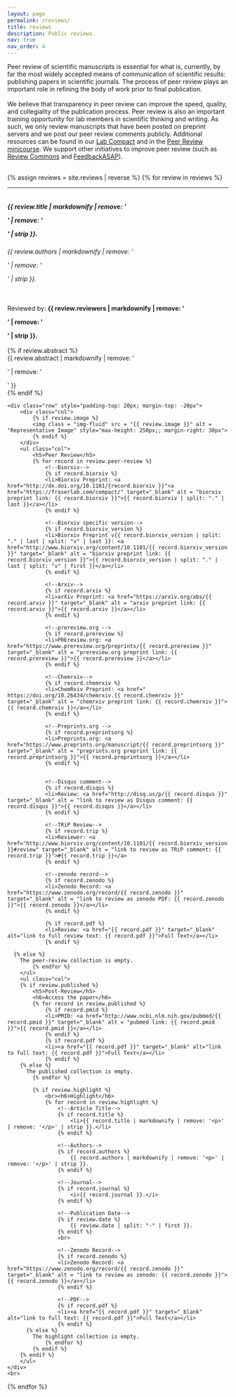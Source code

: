 ```yaml
---
layout: page
permalink: /reviews/
title: reviews
description: Public reviews.
nav: true
nav_order: 4
---
```


<!-- pages/reviews.md -->
<div class="container-fluid">
<h7>
Peer review of scientific manuscripts is essential for what is, currently, by far the most widely
accepted means of communication of scientific results: publishing papers in scientific journals. The
process of peer review plays an important role in refining the body of work prior to final publication.
<br><br>
We believe that transparency in peer review can improve the speed, quality, and collegiality of the publication
process.  Peer review is also an important training opportunity for lab members in scientific thinking and writing. As such, we only review manuscripts that have been posted on preprint servers and we post our peer review
comments publicly. Additional resources can be found in our
<a href="https://fraserlab.com/compact/" target="_blank" alt = "Lab Compact (opens in new tab)">Lab Compact</a>
and in the <a href="https://fraserlab.com/peer_review/" target="_blank" alt = "Peer Review minicourse (opens in new tab)">Peer Review minicourse</a>. We support other initiatives to improve peer review (such as <a href="https://www.reviewcommons.org/" target="blank" alt = "Review Commons (opens in new tab)">Review Commons</a> and <a href="https://asapbio.org/feedbackasap" target="blank" alt = "FeedbackASAP (opens in new tab)">FeedbackASAP</a>).
<br><br>
</h7>

{% assign reviews = site.reviews | reverse %}
{% for review in reviews %}
	<hr>
	<div class="row" style="padding-top: 60px; margin-top: -60px;" id="{{ review.date }}">
	<div><h5>{{ review.title | markdownify | remove: '<p>' | remove: '</p>' | strip }}.<br></h5>
	<h6>{{ review.authors | markdownify | remove: '<p>' | remove: '</p>' | strip }}.</h6><br>
	Reviewed by: <strong>{{ review.reviewers | markdownify | remove: '<p>' | remove: '</p>' | strip }}.</strong><br><br>
	</div>
	{% if review.abstract %}
	<div>{{ review.abstract | markdownify | remove: '<p>' | remove: '</p>' }}</div>
	{% endif %}
	<br>
	</div>

	<div class="row" style="padding-top: 20px; margin-top: -20px">
		<div class="col">
			{% if review.image %}
			<img class = "img-fluid" src = "{{ review.image }}" alt = "Representative Image" style="max-height: 250px;; margin-right: 30px">
			{% endif %}
		</div>
		<ul class="col">
			<h5>Peer Review</h5>
			{% for record in review.peer-review %}
				<!--Biorxiv-->
				{% if record.biorxiv %}
				<li>Biorxiv Preprint: <a href="http://dx.doi.org/10.1101/{record.biorxiv }}"<a href="https://fraserlab.com/compact/" target="_blank" alt = "biorxiv preprint link: {{ record.biorxiv }}">{{ record.biorxiv | split: "." | last }}</a></li>
				{% endif %}

				<!--Biorxiv specific version-->
				{% if record.biorxiv_version %}
				<li>Biorxiv Preprint v{{ record.biorxiv_version | split: "." | last | split: "v" | last }}: <a href="http://www.biorxiv.org/content/10.1101/{{ record.biorxiv_version }}" target="_blank" alt = "biorxiv preprint link: {{ record.biorxiv_version }}">{{ record.biorxiv_version | split: "." | last | split: "v" | first }}</a></li>
				{% endif %}

				<!--Arxiv-->
				{% if record.arxiv %}
				<li>arXiv Preprint: <a href="https://arxiv.org/abs/{{ record.arxiv }}" target="_blank" alt = "arxiv preprint link: {{ record.arxiv }}">{{ record.arxiv }}</a></li>
				{% endif %}

				<!--prereview.org -->
				{% if record.prereview %}
				<li>PREreview.org: <a href="https://www.prereview.org/preprints/{{ record.prereview }}" target="_blank" alt = "prereview.org preprint link: {{ record.prereview }}">{{ record.prereview }}</a></li>
				{% endif %}

				<!--Chemrxiv-->
				{% if record.chemrxiv %}
				<li>ChemRxiv Preprint: <a href=" https://doi.org/10.26434/chemrxiv.{{ record.chemrxiv }}" target="_blank" alt = "chemrxiv preprint link: {{ record.chemrxiv }}">{{ record.chemrxiv }}</a></li>
				{% endif %}

				<!--Preprints.org -->
				{% if record.preprintsorg %}
				<li>Preprints.org: <a href="https://www.preprints.org/manuscript/{{ record.preprintsorg }}" target="_blank" alt = "preprints.org preprint link: {{ record.preprintsorg }}">{{ record.preprintsorg }}</a></li>
				{% endif %}


				<!--Disqus comment-->
				{% if record.disqus %}
				<li>Review: <a href="http://disq.us/p/{{ record.disqus }}" target="_blank" alt = "link to review as Disqus comment: {{ record.disqus }}">{{ record.disqus }}</a></li>
				{% endif %}

				<!--TRiP Review-->
				{% if record.trip %}
				<li>Reviewer: <a href="http://www.biorxiv.org/content/10.1101/{{ record.biorxiv_version }}#review" target="_blank" alt = "link to review as TRiP comment: {{ record.trip }}">#{{ record.trip }}</a>
				{% endif %}

				<!--zenodo record-->
				{% if record.zenodo %}
				<li>Zenodo Record: <a href="https://www.zenodo.org/record/{{ record.zenodo }}" target="_blank" alt = "link to review as zenodo PDF: {{ record.zenodo }}">{{ record.zenodo }}</a></li>
				{% endif %}

				{% if record.pdf %}
				<li>Review: <a href="{{ record.pdf }}" target="_blank" alt="link to full review text: {{ record.pdf }}">Full Text</a></li>
				{% endif %}

      {% else %}
        The peer-review collection is empty.
			{% endfor %}
		</ul>
		<ul class="col">
		{% if review.published %}
			<h5>Post-Review</h5>
			<h6>Access the paper</h6>
			{% for record in review.published %}
				{% if record.pmid %}
				<li>PMID: <a href="http://www.ncbi.nlm.nih.gov/pubmed/{{ record.pmid }}" target="_blank" alt = "pubmed link: {{ record.pmid }}">{{ record.pmid }}</a></li>
				{% endif %}
				{% if record.pdf %}
				<li><a href="{{ record.pdf }}" target="_blank" alt="link to full text: {{ record.pdf }}">Full Text</a></li>
				{% endif %}
        {% else %}
          The published collection is empty.
			{% endfor %}

			{% if review.highlight %}
				<br><h6>Highlight</h6>
				{% for record in review.highlight %}
					<!--Article Title-->
					{% if record.title %}
						<li>{{ record.title | markdownify | remove: '<p>' | remove: '</p>' | strip }}.</li>
					{% endif %}

					<!--Authors-->
					{% if record.authors %}
						{{ record.authors | markdownify | remove: '<p>' | remove: '</p>' | strip }}.
					{% endif %}

					<!--Journal-->
					{% if record.journal %}
						<i>{{ record.journal }}.</i>
					{% endif %}

					<!--Publication Date-->
					{% if review.date %}
						{{ review.date | split: "-" | first }}.
					{% endif %}
					<br>

					<!--Zenodo Record-->
					{% if record.zenodo %}
					<li>Zenodo Record: <a href="https://www.zenodo.org/record/{{ record.zenodo }}" target="_blank" alt = "link to review as zenodo: {{ record.zenodo }}">{{ record.zenodo }}</a></li>
					{% endif %}

					<!--PDF-->
					{% if record.pdf %}
					<li><a href="{{ record.pdf }}" target="_blank" alt="link to full text: {{ record.pdf }}">Full Text</a></li>
					{% endif %}
          {% else %}
            The highlight collection is empty.
				{% endfor %}
			{% endif %}
		{% endif %}
		</ul>
	</div>
	<br>
{% endfor %}
</div>
